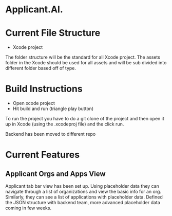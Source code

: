 #  Applicant.AI.

# Current File Structure
- Xcode project

The folder structure will be the standard for all Xcode project. The assets folder in the Xcode should be used 
for all assets and will be sub divided into different folder based off of type.

# Build Instructions
- Open xcode project
- Hit build and run (triangle play button)

To run the project you have to do a git clone of the project and then open it up in Xcode (using the .xcodeproj file) 
and the click run.

Backend has been moved to different repo

# Current Features

## Applicant Orgs and Apps View
Applicant tab bar view has been set up. Using placeholder data they can navigate through a list of organizations and view the basic info for an org.
Similarly, they can see a list of applications with placeholder data.
Defined the JSON structure with backend team, more advanced placeholder data coming in few weeks.

